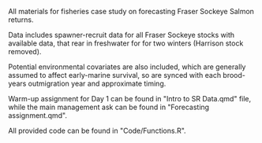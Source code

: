 All materials for fisheries case study on forecasting Fraser Sockeye Salmon returns.

Data includes spawner-recruit data for all Fraser Sockeye stocks with available data, that rear in freshwater for for two winters (Harrison stock removed).

Potential environmental covariates are also included, which are generally assumed to affect early-marine survival, so are synced with each brood-years outmigration year and approximate timing.

Warm-up assignment for Day 1 can be found in "Intro to SR Data.qmd" file, while the main management ask can be found in "Forecasting assignment.qmd".

All provided code can be found in "Code/Functions.R". 